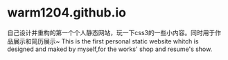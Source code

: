 warm1204.github.io
==================
自己设计并重构的第一个个人静态网站，玩一下css3的一些小内容。同时用于作品展示和简历展示~
This is the first personal static website whitch is designed and maked by myself,for the works' shop and resume's show. 
